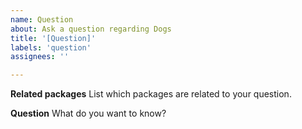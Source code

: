 ```yaml
---
name: Question
about: Ask a question regarding Dogs
title: '[Question]'
labels: 'question'
assignees: ''

---
```


**Related packages**
List which packages are related to your question.

**Question**
What do you want to know?